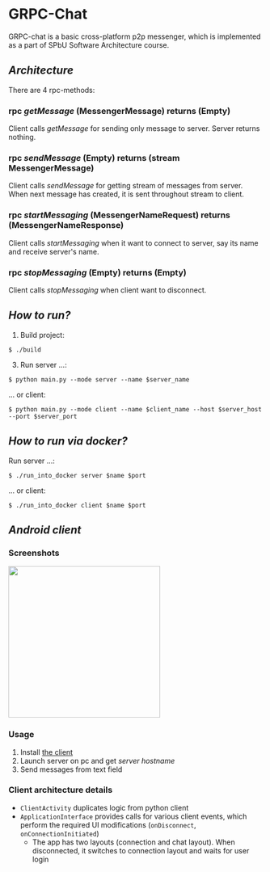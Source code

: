 # GRPC-Chat

GRPC-chat is a basic cross-platform p2p messenger, which is implemented as a part of SPbU Software Architecture course.

## *Architecture*

There are 4 rpc-methods:

### rpc *getMessage* (MessengerMessage) returns (Empty)

Client calls *getMessage* for sending only message to server. Server returns nothing.

### rpc *sendMessage* (Empty) returns (stream MessengerMessage)

Client calls *sendMessage* for getting stream of messages from server. When next message has created, it is sent throughout stream to client.

### rpc *startMessaging* (MessengerNameRequest) returns (MessengerNameResponse)

Client calls *startMessaging* when it want to connect to server, say its name and receive server's name.

### rpc *stopMessaging* (Empty) returns (Empty)

Client calls *stopMessaging* when client want to disconnect.

## *How to run?*

1)  Build project:
```
$ ./build
```
3)  Run server ...:
```
$ python main.py --mode server --name $server_name
```
... or client:
```
$ python main.py --mode client --name $client_name --host $server_host --port $server_port
```

## *How to run via docker?*

Run server ...:
```
$ ./run_into_docker server $name $port
```
... or client:
```
$ ./run_into_docker client $name $port
```

## *Android client*

### Screenshots
<img src="https://imgur.com/EV34VRa.png" width="300">

### Usage

1) Install [the client](./client.apk)
2) Launch server on pc and get *server hostname*
3) Send messages from text field

### Client architecture details

- ```ClientActivity``` duplicates logic from python client
- ```ApplicationInterface``` provides calls for various client events, which perform the required UI modifications (```onDisconnect```, ```onConnectionInitiated```)
  - The app has two layouts (connection and chat layout). When disconnected, it switches to connection layout and waits for user login

